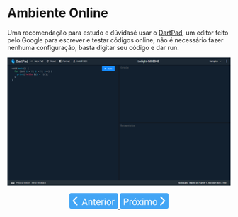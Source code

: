 # Ambiente Online

Uma recomendação para estudo e dúvidasé usar o [DartPad](https://dartpad.dev/dart), um editor feito pelo Google para escrever e testar códigos online, não é necessário fazer nenhuma configuração, basta digitar seu código e dar run.

<p align="center">
    <img src="../../4noobsAssets/dartpad.png">
</p>

<p align="center">
  <a href="2-AmbienteMacOS.md">
    <img src="../../4noobsAssets/anterior.svg" height=35>
  </a>
  <a href="../02-Basico/00-Introducao.md">
    <img src="../../4noobsAssets/proximo.svg" height=35>
  </a>
</p>
